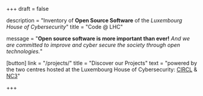 +++
draft = false

description = "Inventory of **Open Source Software** of the *Luxembourg House of Cybersecurity*"
title = "Code @ LHC"

message = "**Open source software is more important than ever!** *And we are committed to improve and cyber secure the society through open technologies.*"

[button] 
  link = "/projects/"
  title = "Discover our Projects"
  text = "powered by the two centres hosted at the Luxembourg House of Cybersecurity: [CIRCL](https://circl.lu/) & [NC3](https://nc3.lu/)"

+++
